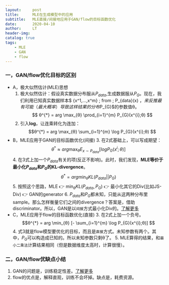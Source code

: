 ```yaml
---
layout:     post
title:      MLE在生成模型中的应用
subtitle:   MLE直接/间接地应用于GAN/flow的目标函数优化
date:       2020-04-10
author:     LT
header-img: 
catalog: true
tags:
    - MLE
    - GAN
    - flow
---
```


### 一，GAN/flow优化目标的区别
 - A，极大似然估计(MLE)思想
    1. 极大似然估计：假设真实数据分布服从$P_{data}$,生成数据服从$P_{G}$。现在，我们利用已知真实数据样本$ \{x^1,...,x^m\} \; from \; P_{data}(x) $，来反推最有可能（最大概率）导致这样结果的分布$P_{G}$的参数值θ。
    $$ θ^{*} = arg  \max_{θ} \prod_{i=1}^{m} P_{G}(x^{i};θ) $$
    2. 引入**log**，让连乘转化为连加：
    $$θ^{*} = arg  \max_{θ} \sum_{i=1}^{m} \log P_{G}(x^{i};θ) $$
 - B，MLE应用于GAN的目标函数优化(间接)
    3. 在2式基础上，可以写成期望：
    $$θ^{*} ≈ arg  \max_{θ} E_{x \sim P_{data}} [log P_{G}(x^{i};θ)] $$
    4. 在3式上加一个$P_{data}$有关的项(反正不影响)。此时，我们发现，**MLE等价于最小化$P_{data}$和$P_{G}$的KL-divergence**。
    $$θ^{*} = arg \min_{θ} KL(P_{data} || P_{G}) $$
    5. 按照这个思路，MLE 👉 $\min_{θ} KL(P_{data},P_{G})$ 👉 最小化其它的Div(比如JS-Div) 👉 GAN的generator
    6. $P_{data}$和$P_{G}$都未知，只能从这两种分布里sample。那么怎样衡量它们之间的divergence？答案是，借助discriminator。所以，GAN是以`间接`方式最小化Div的。[了解更多](https://leeeliu.github.io/2019/05/27/GAN/)
 - C，MLE应用于flow的目标函数优化(直接)
    3. 在2式上加一个负号。
    $$θ^{*} = arg  \min_{θ} [- \sum_{i=1}^{m} \log P_{G}(x^{i};θ)] $$
    4. 式3就是flow模型要优化的目标，而且是`直接`方式。未知参数有两个。其中，$P_{G}$可以构造成已知的。所以未知参数只剩θ了。
    5. MLE算得的结果，和`最小二乘法`计算结果相同（但是数据维度太高时，计算很慢）。

### 二，GAN/flow优缺点小结
1. GAN的问题是，训练稳定性差。[了解更多](https://leeeliu.github.io/2019/05/27/GAN/)
2. flow的优点是，解释直观，训练不会坏掉。缺点是，耗费资源。